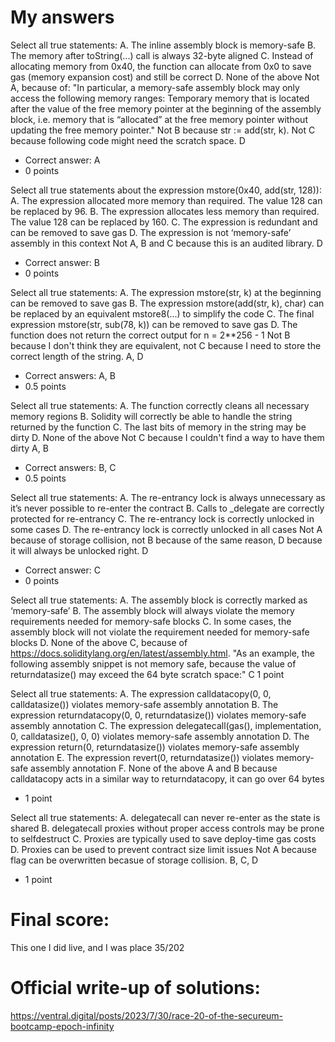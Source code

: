 # My answers
Select all true statements:
A.
The inline assembly block is memory-safe
B.
The memory after toString(...) call is always 32-byte aligned
C.
Instead of allocating memory from 0x40, the function can allocate from 0x0 to save gas (memory expansion cost) and still be correct
D.
None of the above
Not A, because of: "In particular, a memory-safe assembly block may only access the following memory ranges:
Temporary memory that is located after the value of the free memory pointer at the beginning of the assembly block, i.e. memory that is “allocated” at the free memory pointer without updating the free memory pointer."
Not B because str := add(str, k).
Not C because following code might need the scratch space.
D
- Correct answer: A
- 0 points

Select all true statements about the expression mstore(0x40, add(str, 128)):
A.
The expression allocated more memory than required. The value 128 can be replaced by 96.
B.
The expression allocates less memory than required. The value 128 can be replaced by 160.
C.
The expression is redundant and can be removed to save gas
D.
The expression is not ‘memory-safe’ assembly in this context
Not A, B and C because this is an audited library.
D
- Correct answer: B
- 0 points

Select all true statements:
A.
The expression mstore(str, k) at the beginning can be removed to save gas
B.
The expression mstore(add(str, k), char) can be replaced by an equivalent mstore8(...) to simplify the code
C.
The final expression mstore(str, sub(78, k)) can be removed to save gas
D.
The function does not return the correct output for n = 2**256 - 1
Not B because I don't think they are equivalent, not C because I need to store the correct length of the string.
A, D
- Correct answers: A, B
- 0.5 points

Select all true statements:
A.
The function correctly cleans all necessary memory regions
B.
Solidity will correctly be able to handle the string returned by the function
C.
The last bits of memory in the string may be dirty
D.
None of the above
Not C because I couldn't find a way to have them dirty
A, B
- Correct answers: B, C
- 0.5 points

Select all true statements:
A.
The re-entrancy lock is always unnecessary as it’s never possible to re-enter the contract
B.
Calls to _delegate are correctly protected for re-entrancy
C.
The re-entrancy lock is correctly unlocked in some cases
D.
The re-entrancy lock is correctly unlocked in all cases
Not A because of storage collision, not B because of the same reason, D because it will always be unlocked right.
D
- Correct answer: C
- 0 points

Select all true statements:
A.
The assembly block is correctly marked as ‘memory-safe’
B.
The assembly block will always violate the memory requirements needed for memory-safe blocks
C.
In some cases, the assembly block will not violate the requirement needed for memory-safe blocks
D.
None of the above
C, because of https://docs.soliditylang.org/en/latest/assembly.html. "As an example, the following assembly snippet is not memory safe, because the value of returndatasize() may exceed the 64 byte scratch space:"
C
1 point

Select all true statements:
A.
The expression calldatacopy(0, 0, calldatasize()) violates memory-safe assembly annotation
B.
The expression returndatacopy(0, 0, returndatasize()) violates memory-safe assembly annotation
C.
The expression delegatecall(gas(), implementation, 0, calldatasize(), 0, 0) violates memory-safe assembly annotation
D.
The expression return(0, returndatasize()) violates memory-safe assembly annotation
E.
The expression revert(0, returndatasize()) violates memory-safe assembly annotation
F.
None of the above
A and B because calldatacopy acts in a similar way to returndatacopy, it can go over 64 bytes
- 1 point

Select all true statements:
A.
delegatecall can never re-enter as the state is shared
B.
delegatecall proxies without proper access controls may be prone to selfdestruct
C.
Proxies are typically used to save deploy-time gas costs
D.
Proxies can be used to prevent contract size limit issues
Not A because flag can be overwritten becasue of storage collision.
B, C, D
- 1 point

# Final score: 
This one I did live, and I was place 35/202

# Official write-up of solutions:
https://ventral.digital/posts/2023/7/30/race-20-of-the-secureum-bootcamp-epoch-infinity